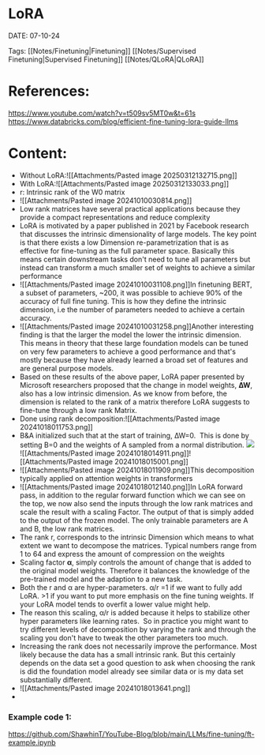 
# LoRA


DATE:  07-10-24


Tags: [[Notes/Finetuning|Finetuning]] [[Notes/Supervised Finetuning|Supervised Finetuning]] [[Notes/QLoRA|QLoRA]]

# References:
https://www.youtube.com/watch?v=t509sv5MT0w&t=61s
https://www.databricks.com/blog/efficient-fine-tuning-lora-guide-llms


# Content:

- Without LoRA:![[Attachments/Pasted image 20250312132715.png]]
- With LoRA:![[Attachments/Pasted image 20250312133033.png]]
- r: Intrinsic rank of the W0 matrix
- ![[Attachments/Pasted image 20241010030814.png]]
- Low rank matrices have several practical applications because they provide a compact representations and reduce complexity
- LoRA is motivated by a paper published in 2021 by Facebook research that discusses the intrinsic dimensionality of large models. The key point is that there exists a low Dimension re-parametrization that is as effective for fine-tuning as the full parameter space. Basically this means certain downstream tasks don't need to tune all parameters but instead can transform a much smaller set of weights to achieve a similar performance
- ![[Attachments/Pasted image 20241010031108.png]]In finetuning BERT, a subset of parameters, ~200, it was possible to achieve 90% of the accuracy of full fine tuning. This is how they define the intrinsic dimension, i.e the number of parameters needed to achieve a certain accuracy.
- ![[Attachments/Pasted image 20241010031258.png]]Another interesting finding is that the larger the model the lower the intrinsic dimension. This means in theory that these large foundation models can be tuned on very few parameters to achieve a good performance and that's mostly because they have already learned a broad set of features and are general purpose models.
- Based on these results of the above paper, LoRA paper presented by Microsoft researchers proposed that the change in model weights, **∆W**, also has a low intrinsic dimension. As we know from before, the dimension is related to the rank of a matrix therefore LoRA suggests to fine-tune through a low rank Matrix.
- Done using rank decomposition:![[Attachments/Pasted image 20241018011753.png]]
- B&A initialized such that at the start of training, ∆W=0.  This is done by setting B=0 and the weights of A sampled from a normal distribution.
![](https://substackcdn.com/image/fetch/w_1456,c_limit,f_auto,q_auto:good,fl_progressive:steep/https%3A%2F%2Fsubstack-post-media.s3.amazonaws.com%2Fpublic%2Fimages%2F014307aa-3e4d-47d1-a99f-37892d943c97_1600x702.png)
![[Attachments/Pasted image 20241018014911.png]]![[Attachments/Pasted image 20241018015001.png]]
- ![[Attachments/Pasted image 20241018011909.png]]This decomposition typically applied on attention weights in transformers
- ![[Attachments/Pasted image 20241018012140.png]]In LoRA forward pass, in addition to the regular forward function which we can see on the top, we now also send the inputs through the low rank matrices and scale the result with a scaling Factor. The output of that is simply added to the output of the frozen model. The only trainable parameters are A and B, the low rank matrices.
- The rank r, corresponds to the intrinsic Dimension which means to what extent we want to decompose the matrices. Typical numbers range from 1 to 64 and express the amount of compression on the weights
- Scaling factor **α**, simply controls the amount of change that is added to the original model weights. Therefore it balances the knowledge of the pre-trained model and the adaption to a new task.
- Both the r and α are hyper-parameters. α/r =1 if we want to fully add LoRA. >1 if you want to put more emphasis on the fine tuning weights. If your LoRA model tends to overfit a lower value might help. 
- The reason this scaling, α/r is added because it helps to stabilize other hyper parameters like learning rates.  So in practice you might want to try different levels of decomposition by varying the rank and through the scaling you don't have to tweak the other parameters too much. 
- Increasing the rank does not necessarily improve the performance. Most likely because the data has a small intrinsic rank. But this certainly depends on the data set a good question to ask when choosing the rank is did the foundation model already see similar data or is my data set substantially different.
- ![[Attachments/Pasted image 20241018013641.png]]
- 
### Example code 1:

https://github.com/ShawhinT/YouTube-Blog/blob/main/LLMs/fine-tuning/ft-example.ipynb

